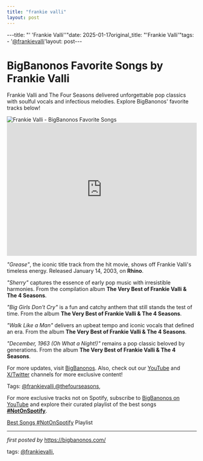 ```yaml
---
title: "frankie valli"
layout: post
---
```

---title: "' 'Frankie Valli''"date: 2025-01-17original_title: "'Frankie Valli'"tags:  - '[@frankievalli](/tags/frankievalli/)'layout: post---<!--Title of the Post--><h1 >BigBanonos Favorite Songs by Frankie Valli</h1> <!--Introductory Text--><p >Frankie Valli and The Four Seasons delivered unforgettable pop classics with soulful vocals and infectious melodies. Explore BigBanonos' favorite tracks below!</p> <!--Featured Image--><div > <img alt="Frankie Valli - BigBanonos Favorite Songs" src="https://i.scdn.co/image/ab67616d0000b273b96c21e15c091eb98a6c88a4" /></div> <!--Spotify Embed--><div > <iframe allow="autoplay; clipboard-write; encrypted-media; fullscreen; picture-in-picture" allowfullscreen="" frameborder="0" height="352" loading="lazy" src="https://open.spotify.com/embed/playlist/2rye8A0hcuyYIvfSlX3T3c?utm_source=generator" width="100%"></iframe></div> <!--Song Information--><div > <p><em>"Grease"</em>, the iconic title track from the hit movie, shows off Frankie Valli's timeless energy. Released January 14, 2003, on <strong>Rhino</strong>.</p> <p><em>"Sherry"</em> captures the essence of early pop music with irresistible harmonies. From the compilation album <strong>The Very Best of Frankie Valli & The 4 Seasons</strong>.</p> <p><em>"Big Girls Don't Cry"</em> is a fun and catchy anthem that still stands the test of time. From the album <strong>The Very Best of Frankie Valli & The 4 Seasons</strong>.</p> <p><em>"Walk Like a Man"</em> delivers an upbeat tempo and iconic vocals that defined an era. From the album <strong>The Very Best of Frankie Valli & The 4 Seasons</strong>.</p> <p><em>"December, 1963 (Oh What a Night!)"</em> remains a pop classic beloved by generations. From the album <strong>The Very Best of Frankie Valli & The 4 Seasons</strong>.</p></div> <!--Footer Links--><div > <p>For more updates, visit <a href="https://bigbanonos.com/" target="_blank">BigBanonos</a>. Also, check out our <a href="https://www.youtube.com/[@BigBanonos](/tags/BigBanonos/)" target="_blank">YouTube</a> and <a href="https://x.com/bigbanonos" target="_blank">X/Twitter</a> channels for more exclusive content!</p></div> <!--Tags--><p >Tags: [@frankievalli](/tags/frankievalli/),[@thefourseasons](/tags/thefourseasons/),</p><!--Subscribe and Playlist Links--><div>    <p>For more exclusive tracks not on Spotify, subscribe to <a href="https://www.youtube.com/[@BigBanonos](/tags/BigBanonos/)" target="_blank">BigBanonos on YouTube</a> and explore their curated playlist of the best songs <strong>[#NotOnSpotify](/tags/NotOnSpotify/)</strong>.</p>    <p><a href="https://www.youtube.com/playlist?list=PLtuNtuTatqI0kFahUCbtbfenC_ET5O_tr" target="_blank">Best Songs [#NotOnSpotify](/tags/NotOnSpotify/) Playlist<br /></a></p></div><hr /><p><em>first posted by</em> <a href="https://bigbanonos.com/" rel="noopener" target="_new">https://bigbanonos.com/</a></p><p>tags: [@frankievalli](/tags/frankievalli/),</p>